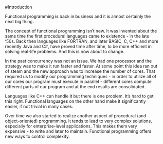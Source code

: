 #Introduction Functional programming is back in business and it is almost certainly the next big thing.The concept of functional programming isn’t new. It was invented about the same time the first procedural languages came to existence - in the late ‘50s. Back then languages like FORTRAN, and later BASIC, C, C++ and more recently Java and C#, have proved time after time, to be more efficient in solving real-life problems. And this is now about to change. In the past concurrency was not an issue. We had one processor and the strategy was to make it run faster and faster. At some point this idea ran out of steam and the new approach was to increase the number of cores. That required us to modify our programming techniques - in order to utilize all of our cores our program must execute in parallel - different cores compute different parts of our program and at the end results are consolidated. Languages like C++ can handle it but there is one problem. It’s hard to get this right. Functional languages on the other hand make it significantly easier, if not trivial in many cases. Over time we also started to realize another aspect of procedural (and object-oriented) programming. It tends to lead to very complex solutions, especially for enterprise-level applications. This makes them very expensive - to write and later to maintain. Functional programming offers new ways to control complexity.